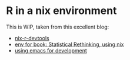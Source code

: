 # R in a nix environment

This is WIP, taken from this excellent blog:

* [nix-r-devtools](https://rgoswami.me/posts/nix-r-devtools/)
* [env for book: Statistical Rethinking, using nix](https://rgoswami.me/posts/rethinking-r-nix/)
* [using emacs for development](https://rgoswami.me/posts/emacs-nix-r/)
